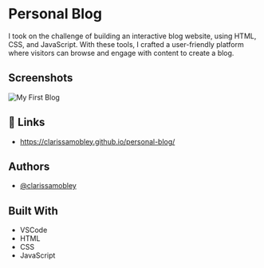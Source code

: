 
# Personal Blog

I took on the challenge of building an interactive blog website, using HTML, CSS, and JavaScript. With these tools, I crafted a user-friendly platform where visitors can browse and engage with content to create a blog.


## Screenshots


![My First Blog](https://github.com/ClarissaMobley/personal-blog/assets/159193547/7a97e289-d3c8-4eaf-8545-86f32f2aca8b)

## 🔗 Links
- https://clarissamobley.github.io/personal-blog/


## Authors

- [@clarissamobley](https://github.com/ClarissaMobley?tab=repositories)



## Built With
- VSCode
- HTML
- CSS
- JavaScript

